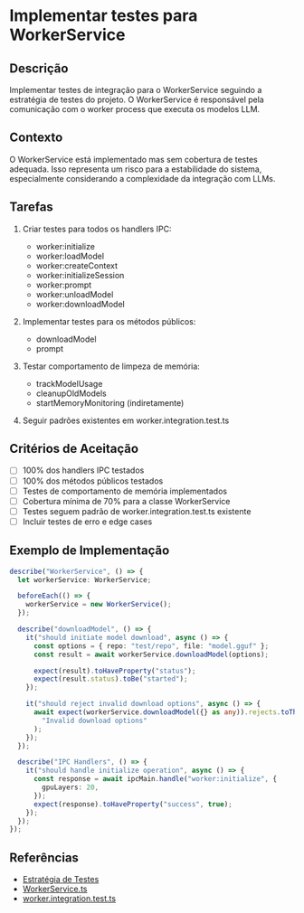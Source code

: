 # Implementar testes para WorkerService

## Descrição

Implementar testes de integração para o WorkerService seguindo a estratégia de testes do projeto. O WorkerService é responsável pela comunicação com o worker process que executa os modelos LLM.

## Contexto

O WorkerService está implementado mas sem cobertura de testes adequada. Isso representa um risco para a estabilidade do sistema, especialmente considerando a complexidade da integração com LLMs.

## Tarefas

1. Criar testes para todos os handlers IPC:

   - worker:initialize
   - worker:loadModel
   - worker:createContext
   - worker:initializeSession
   - worker:prompt
   - worker:unloadModel
   - worker:downloadModel

2. Implementar testes para os métodos públicos:

   - downloadModel
   - prompt

3. Testar comportamento de limpeza de memória:

   - trackModelUsage
   - cleanupOldModels
   - startMemoryMonitoring (indiretamente)

4. Seguir padrões existentes em worker.integration.test.ts

## Critérios de Aceitação

- [ ] 100% dos handlers IPC testados
- [ ] 100% dos métodos públicos testados
- [ ] Testes de comportamento de memória implementados
- [ ] Cobertura mínima de 70% para a classe WorkerService
- [ ] Testes seguem padrão de worker.integration.test.ts existente
- [ ] Incluir testes de erro e edge cases

## Exemplo de Implementação

```typescript
describe("WorkerService", () => {
  let workerService: WorkerService;

  beforeEach(() => {
    workerService = new WorkerService();
  });

  describe("downloadModel", () => {
    it("should initiate model download", async () => {
      const options = { repo: "test/repo", file: "model.gguf" };
      const result = await workerService.downloadModel(options);

      expect(result).toHaveProperty("status");
      expect(result.status).toBe("started");
    });

    it("should reject invalid download options", async () => {
      await expect(workerService.downloadModel({} as any)).rejects.toThrow(
        "Invalid download options"
      );
    });
  });

  describe("IPC Handlers", () => {
    it("should handle initialize operation", async () => {
      const response = await ipcMain.handle("worker:initialize", {
        gpuLayers: 20,
      });
      expect(response).toHaveProperty("success", true);
    });
  });
});
```

## Referências

- [Estratégia de Testes](/docs/testing-strategy.md)
- [WorkerService.ts](/src/core/services/llm/WorkerService.ts)
- [worker.integration.test.ts](/src/core/__tests__/integration/worker.integration.test.ts)
